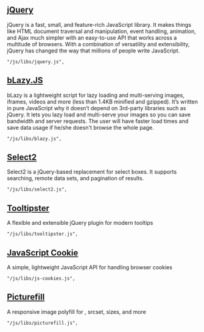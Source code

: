 <h2><a href="https://github.com/jquery/jquery">jQuery</a></h2>
jQuery is a fast, small, and feature-rich JavaScript library. It makes things like HTML document traversal and manipulation, event handling, animation, and Ajax much simpler with an easy-to-use API that works across a multitude of browsers. With a combination of versatility and extensibility, jQuery has changed the way that millions of people write JavaScript.

<code>"/js/libs/jquery.js",</code>

<h2><a href="https://github.com/dinbror/blazy">bLazy.JS</a></h2>
bLazy is a lightweight script for lazy loading and multi-serving images, iframes, videos and more (less than 1.4KB minified and gzipped). It’s written in pure JavaScript why it doesn’t depend on 3rd-party libraries such as jQuery. It lets you lazy load and multi-serve your images so you can save bandwidth and server requests. The user will have faster load times and save data usage if he/she doesn't browse the whole page.

<code>"/js/libs/blazy.js",</code>

<h2><a href="https://github.com/select2/select2">Select2</a></h2>
Select2 is a jQuery-based replacement for select boxes. It supports searching, remote data sets, and pagination of results.

<code>"/js/libs/select2.js",</code>

<h2><a href="https://github.com/iamceege/tooltipster">Tooltipster</a></h2>
A flexible and extensible jQuery plugin for modern tooltips

<code>"/js/libs/tooltipster.js",</code>

<h2><a href="https://github.com/js-cookie/js-cookie">JavaScript Cookie</a></h2>
A simple, lightweight JavaScript API for handling browser cookies

<code>"/js/libs/js-cookies.js",</code>

<h2><a href="https://github.com/select2/select2">Picturefill</a></h2>
A responsive image polyfill for <picture>, srcset, sizes, and more

<code>"/js/libs/picturefill.js",</code>